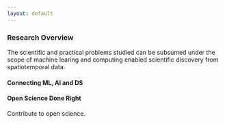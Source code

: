 ```yaml
---
layout: default
---
```


### Research Overview

The scientific and practical problems studied can be subsumed under the scope of machine learing and computing enabled scientific discovery from spatiotemporal data.

#### Connecting ML, AI and DS

#### Open Science Done Right

Contribute to open science.

<br>
<br>